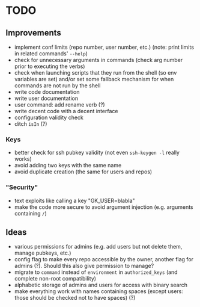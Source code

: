 # TODO


## Improvements
- implement conf limits (repo number, user number, etc.) (note: print limits in related commands' `--help`)
- check for unnecessary arguments in commands (check arg number prior to executing the verbs)
- check when launching scripts that they run from the shell (so env variables are set) and/or set some fallback mechanism for when commands are not run by the shell
- write code documentation
- write user documentation
- user command: add rename verb (?)
- write decent code with a decent interface
- configuration validity check
- ditch `isIn` (?)

### Keys
- better check for ssh pubkey validity (not even `ssh-keygen -l` really works)
- avoid adding two keys with the same name
- avoid duplicate creation (the same for users and repos)

### "Security"
- text exploits like calling a key "GK_USER=blabla"
- make the code more secure to avoid argument injection (e.g. arguments containing `/`)

## Ideas
- various permissions for admins (e.g. add users but not delete them, manage pubkeys, etc.)
- config flag to make every repo accessible by the owner, another flag for admins (?). Should this also give permission to manage?
- migrate to `command` instead of `environment` in `authorized_keys` (and complete non-root compatibility)
- alphabetic storage of admins and users for access with binary search
- make everything work with names containing spaces (except users: those should be checked not to have spaces) (?)
